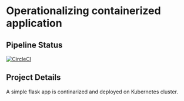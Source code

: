 
# Operationalizing containerized application

## Pipeline Status

[![CircleCI](https://dl.circleci.com/status-badge/img/gh/kusuma-ss/NASAImageAccess/tree/master.svg?style=svg)](https://dl.circleci.com/status-badge/redirect/gh/kusuma-ss/NASAImageAccess/tree/master)

## Project Details 

 A simple flask app is continarized and deployed on Kubernetes cluster. 
